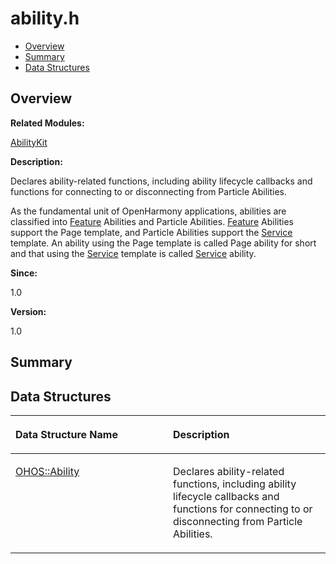 # ability.h<a name="ZH-CN_TOPIC_0000001055198088"></a>

-   [Overview](#section712255812165625)
-   [Summary](#section1978620078165625)
-   [Data Structures](#nested-classes)

## **Overview**<a name="section712255812165625"></a>

**Related Modules:**

[AbilityKit](AbilityKit.md)

**Description:**

Declares ability-related functions, including ability lifecycle callbacks and functions for connecting to or disconnecting from Particle Abilities. 

As the fundamental unit of OpenHarmony applications, abilities are classified into  [Feature](Feature.md)  Abilities and Particle Abilities.  [Feature](Feature.md)  Abilities support the Page template, and Particle Abilities support the  [Service](Service.md)  template. An ability using the Page template is called Page ability for short and that using the  [Service](Service.md)  template is called  [Service](Service.md)  ability.

**Since:**

1.0

**Version:**

1.0

## **Summary**<a name="section1978620078165625"></a>

## Data Structures<a name="nested-classes"></a>

<a name="table1422122255165625"></a>
<table><thead align="left"><tr id="row1870566544165625"><th class="cellrowborder" valign="top" width="50%" id="mcps1.1.3.1.1"><p id="p1844990802165625"><a name="p1844990802165625"></a><a name="p1844990802165625"></a>Data Structure Name</p>
</th>
<th class="cellrowborder" valign="top" width="50%" id="mcps1.1.3.1.2"><p id="p843193539165625"><a name="p843193539165625"></a><a name="p843193539165625"></a>Description</p>
</th>
</tr>
</thead>
<tbody><tr id="row149504607165625"><td class="cellrowborder" valign="top" width="50%" headers="mcps1.1.3.1.1 "><p id="p1255725753165625"><a name="p1255725753165625"></a><a name="p1255725753165625"></a><a href="OHOS-Ability.md">OHOS::Ability</a></p>
</td>
<td class="cellrowborder" valign="top" width="50%" headers="mcps1.1.3.1.2 "><p id="p305782237165625"><a name="p305782237165625"></a><a name="p305782237165625"></a>Declares ability-related functions, including ability lifecycle callbacks and functions for connecting to or disconnecting from Particle Abilities. </p>
</td>
</tr>
</tbody>
</table>

